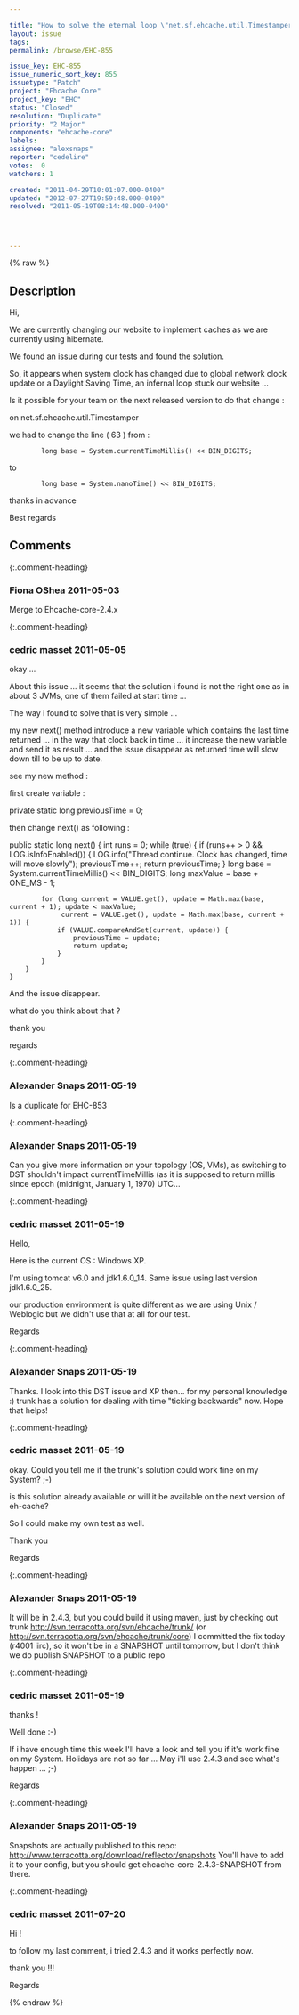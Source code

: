```yaml
---

title: "How to solve the eternal loop \"net.sf.ehcache.util.Timestamper - Thread spin-waits on time to pass. .....\""
layout: issue
tags: 
permalink: /browse/EHC-855

issue_key: EHC-855
issue_numeric_sort_key: 855
issuetype: "Patch"
project: "Ehcache Core"
project_key: "EHC"
status: "Closed"
resolution: "Duplicate"
priority: "2 Major"
components: "ehcache-core"
labels: 
assignee: "alexsnaps"
reporter: "cedelire"
votes:  0
watchers: 1

created: "2011-04-29T10:01:07.000-0400"
updated: "2012-07-27T19:59:48.000-0400"
resolved: "2011-05-19T08:14:48.000-0400"




---
```


{% raw %}

## Description

<div markdown="1" class="description">

Hi, 

We are currently changing our website to implement caches as we are currently using hibernate. 

We found an issue during our tests and found the solution. 

So, it appears when system clock has changed due to global network clock update or a Daylight Saving Time, an infernal loop stuck our website ...

Is it possible for your team on the next released version to do that change : 

on net.sf.ehcache.util.Timestamper 

we had to change the line ( 63 ) from : 

            long base = System.currentTimeMillis() << BIN_DIGITS;

to 

            long base = System.nanoTime() << BIN_DIGITS;

thanks in advance

Best regards

</div>

## Comments


{:.comment-heading}
### **Fiona OShea** <span class="date">2011-05-03</span>

<div markdown="1" class="comment">

Merge to Ehcache-core-2.4.x 

</div>


{:.comment-heading}
### **cedric masset** <span class="date">2011-05-05</span>

<div markdown="1" class="comment">

okay ... 

About this issue ... it seems that the solution i found is not the right one as in about 3 JVMs, one of them failed at start time ... 

The way i found to solve that is very simple ... 

my new next() method introduce a new variable which contains the last time returned ... in the way that clock back in time ... it increase the new variable and send it as result ... and the issue disappear as returned time will slow down till to be up to date. 

see my new method : 

first create variable : 

private static long previousTime = 0;

then change next() as following :

 public static long next() \{
        int runs = 0;
        while (true) {
            if (runs++ > 0 && LOG.isInfoEnabled()) {
                LOG.info("Thread continue. Clock has changed, time will move slowly");
                previousTime++;
                return previousTime;
            }
            long base = System.currentTimeMillis() << BIN_DIGITS;
            long maxValue = base + ONE_MS - 1;

            for (long current = VALUE.get(), update = Math.max(base, current + 1); update < maxValue;
                 current = VALUE.get(), update = Math.max(base, current + 1)) {
                if (VALUE.compareAndSet(current, update)) {
                	previousTime = update;
                    return update;
                }
            }
        }
    }

And the issue disappear. 

what do you think about that ? 

thank you 

regards

</div>


{:.comment-heading}
### **Alexander Snaps** <span class="date">2011-05-19</span>

<div markdown="1" class="comment">

Is a duplicate for EHC-853

</div>


{:.comment-heading}
### **Alexander Snaps** <span class="date">2011-05-19</span>

<div markdown="1" class="comment">

Can you give more information on your topology (OS, VMs), as switching to DST shouldn't impact currentTimeMillis (as it is supposed to return millis since epoch (midnight, January 1, 1970) UTC...

</div>


{:.comment-heading}
### **cedric masset** <span class="date">2011-05-19</span>

<div markdown="1" class="comment">

Hello, 

Here is the current OS : Windows XP. 

I'm using tomcat v6.0 and jdk1.6.0\_14. Same issue using last version jdk1.6.0\_25.

our production environment is quite different as we are using Unix / Weblogic but we didn't use that at all for our test. 

Regards



</div>


{:.comment-heading}
### **Alexander Snaps** <span class="date">2011-05-19</span>

<div markdown="1" class="comment">

Thanks. I look into this DST issue and XP then... for my personal knowledge :)
trunk has a solution for dealing with time "ticking backwards" now. Hope that helps!

</div>


{:.comment-heading}
### **cedric masset** <span class="date">2011-05-19</span>

<div markdown="1" class="comment">

okay. Could you tell me if the trunk's solution could work fine on my System? ;-) 

is this solution already available or will it be available on the next version of eh-cache?

So I could make my own test as well.

Thank you 

Regards



</div>


{:.comment-heading}
### **Alexander Snaps** <span class="date">2011-05-19</span>

<div markdown="1" class="comment">

It will be in 2.4.3, but you could build it using maven, just by checking out trunk 
http://svn.terracotta.org/svn/ehcache/trunk/ (or http://svn.terracotta.org/svn/ehcache/trunk/core)
I committed the fix today (r4001 iirc), so it won't be in a SNAPSHOT until tomorrow, but I don't think we do publish SNAPSHOT to a public repo 

</div>


{:.comment-heading}
### **cedric masset** <span class="date">2011-05-19</span>

<div markdown="1" class="comment">

thanks ! 

Well done :-)

If i have enough time this week I'll have a look and tell you if it's work fine on my System. Holidays are not so far ... May i'll use 2.4.3 and see what's happen ... ;-)

Regards




</div>


{:.comment-heading}
### **Alexander Snaps** <span class="date">2011-05-19</span>

<div markdown="1" class="comment">

Snapshots are actually published to this repo: http://www.terracotta.org/download/reflector/snapshots
You'll have to add it to your config, but you should get ehcache-core-2.4.3-SNAPSHOT from there.

</div>


{:.comment-heading}
### **cedric masset** <span class="date">2011-07-20</span>

<div markdown="1" class="comment">

Hi ! 

to follow my last comment, i tried 2.4.3 and it works perfectly now. 

thank you !!! 

Regards

</div>



{% endraw %}
